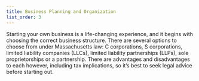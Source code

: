 ```yaml
---
title: Business Planning and Organization
list_order: 3
---
```

Starting your own business is a life-changing experience, and it begins with choosing the correct business structure.  There are several options to choose from under Massachusetts law: C corporations, S corporations, limited liability companies (LLCs), limited liability partnerships (LLPs), sole proprietorships or a partnership.  There are advantages and disadvantages to each however, including tax implications, so it’s best to seek legal advice before starting out.